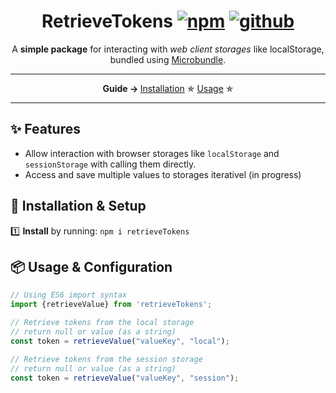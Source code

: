<h1 align="center">
	RetrieveTokens
	<a href="https://www.npmjs.org/package/microbundle"><img src="https://img.shields.io/npm/v/microbundle.svg?style=flat" alt="npm"></a> <a href="https://github.com"><img src="https://github.com/JUGG097/retrieveTokens/actions/workflows/main.yml/badge.svg" alt="github"></a>
</h1>
<p align="center">A <strong>simple package</strong> for interacting with <em> web client storages </em>like localStorage, bundled using <a href="https://github.com/developit/microbundle">Microbundle</a>.</p>
</p>

---

<p align="center">
  <strong>Guide → </strong>
  <a href="#setup">Installation</a> ✯
  <a href="#usage">Usage</a> ✯
</p>

---

## ✨ Features <a name="features"></a>

- Allow interaction with browser storages like `localStorage` and `sessionStorage` with calling them directly.
- Access and save multiple values to storages iterativel (in progress)

## 🔧 Installation & Setup <a name="setup"></a> <a name="installation"></a>

1️⃣ **Install** by running: `npm i retrieveTokens`

## 📦 Usage & Configuration <a name="usage"></a>

```js
// Using ES6 import syntax
import {retrieveValue} from 'retrieveTokens';

// Retrieve tokens from the local storage
// return null or value (as a string)
const token = retrieveValue("valueKey", "local");

// Retrieve tokens from the session storage
// return null or value (as a string)
const token = retrieveValue("valueKey", "session");
```